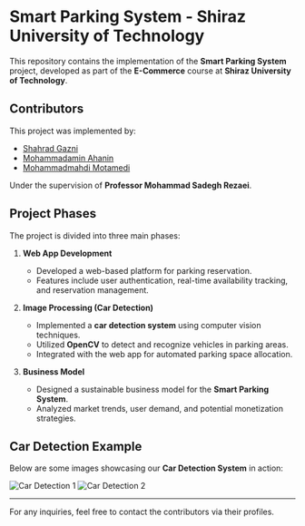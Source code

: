 # Smart Parking System - Shiraz University of Technology

This repository contains the implementation of the **Smart Parking System** project, developed as part of the **E-Commerce** course at **Shiraz University of Technology**.

## Contributors

This project was implemented by:

- [Shahrad Gazni](https://github.com/Shahrad-Puver)  
- [Mohammadamin Ahanin](https://github.com/mohAhanin)  
- [Mohammadmahdi Motamedi](https://github.com/Diacko242)  

Under the supervision of **Professor Mohammad Sadegh Rezaei**.

## Project Phases

The project is divided into three main phases:

1. **Web App Development**  
   - Developed a web-based platform for parking reservation.
   - Features include user authentication, real-time availability tracking, and reservation management.

2. **Image Processing (Car Detection)**  
   - Implemented a **car detection system** using computer vision techniques.
   - Utilized **OpenCV** to detect and recognize vehicles in parking areas.
   - Integrated with the web app for automated parking space allocation.

3. **Business Model**  
   - Designed a sustainable business model for the **Smart Parking System**.
   - Analyzed market trends, user demand, and potential monetization strategies.

## Car Detection Example

Below are some images showcasing our **Car Detection System** in action:

![Car Detection 1](https://github.com/mohAhanin/e-commerce-project-sutech/blob/main/Car%20Detection%20-%20Computer%20Vision/output1.png)
![Car Detection 2](https://github.com/mohAhanin/e-commerce-project-sutech/blob/main/Car%20Detection%20-%20Computer%20Vision/output2.png)

---

For any inquiries, feel free to contact the contributors via their profiles.
